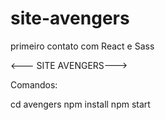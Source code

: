# site-avengers
primeiro contato com React e Sass

<--- SITE AVENGERS--->

Comandos:

cd avengers
npm install
npm start
